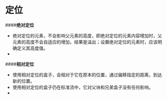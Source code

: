 # 定位

####**绝对定位**
* 绝对定位的元素，不会影响父元素的高度，即绝对定位的元素内容增加时，父元素的高度不会自适应的增加，结果是溢出；设置绝对定位的元素时，应该明确定义其高度值。
* 


####**相对定位**
* 使用相对定位的盒子，会相对于它在原本的位置，通过偏移指定的距离，到达新的位置。
* 使用相对定位的盒子仍在标准流中，它对父块和兄弟盒子没有任何影响。
* 


